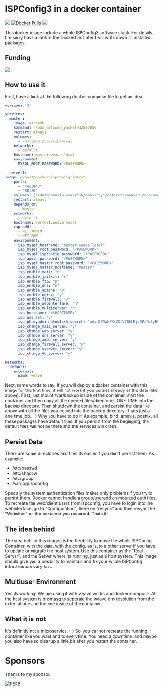 # ISPConfig3 in a docker container


<a href="https://riot.im/app/#/room/#support:matrix.aventer.biz" target="_new"><img src="https://img.shields.io/static/v1?label=Chat&message=Matrix&color=brightgreen"></a></span></a>
<a href="https://hub.docker.com/r/avhost/docker-ispconfig" target="_new">![Docker Pulls](https://img.shields.io/docker/pulls/avhost/docker-ispconfig)</a>
<a href="https://liberapay.com/AVENTER" target="_new"><img src="https://img.shields.io/liberapay/receives/AVENTER.svg?logo=liberapay"></a>

This docker image include a whole ISPConfig3 software stack. For details, I'm sorry have a look in the Dockerfile. Later I will write down all installed packages.

## Funding

[![](https://www.paypalobjects.com/en_US/i/btn/btn_donateCC_LG.gif)](https://www.paypal.com/donate/?hosted_button_id=H553XE4QJ9GJ8)


## How to use it

First, have a look at the following docker-compose file to get an idea.

```yaml
version: '3'

services:
  master:
    image: mariadb
    command: --max_allowed_packet=32505856
    restart: always
    volumes:
      - /data/db:/var/lib/mysql
    networks:
      - default
    hostname: master.weave.local
    environment:
      MYSQL_ROOT_PASSWORD: <PASSWORD>

  server1:
image: avhost/docker-ispconfig:latest
    ports:
      - "443:443"
      - "80:80"
    volumes: ["/data/amavis:/var/lib/amavis","/data/etc/amavis:/etc/amavis", "/data/letsencrypt:/etc/letsencrypt", "/data/etc/apache2/sites-available:/etc/apache2/sites-available", "/data/etc/apache2/sites-enabled:/etc/apache2/sites-enabled", "/data/www:/var/www/", "/data/backup:/var/backup/", "/data/usr:/usr/local/ispconfig", "/data/etc/cron.d:/etc/cron.d", "/data/kis/bind:/etc/bind", "/data/mail:/var/vmail/"]
    restart: always
    depends_on:
      - master
    networks:
      - default
    hostname: server1.weave.local
    cap_add:
      - NET_ADMIN
      - NET_RAW
    environment:
      isp_mysql_hostname: "master.weave.local"
      isp_mysql_root_password: "<PASSWORD>"
      isp_mysql_ispconfig_password: "<PASSWORD>"
      isp_admin_password: "<PASSWORD>"
      isp_mysql_master_root_password: "<PASSWORD>"
      isp_mysql_master_hostname: "master"
      isp_enable_mail: "n"
      isp_enable_jailkit: "n"
      isp_enable_ftp: "n"
      isp_enable_dns: "n"
      isp_enable_apache: "y"
      isp_enable_nginx: "y"
      isp_enable_firewall: "y"
      isp_enable_webinterface: "n"
      isp_enable_multiserver: "n"
      isp_hostname: "<$HOSTNAME>"
      isp_use_ssl: "y"
      isp_phpmyadmin_blowfish_secret: "advpDZ9wHZXkZSfV78DLRjzSPaTm5yBC"
      isp_change_mail_server: "y"
      isp_change_web_server: "y"
      isp_change_dns_server: "y"
      isp_change_xmpp_server: "y"
      isp_change_firewall_server: "y"
      isp_change_vserver_server: "y"
      isp_change_db_server: "y"

networks:
  default:
    external:
      name: weave
```

Next, some words to say. If you will deploy a docker container with this image for the first time, it will not work if you persist already all the data (like above). First, just mount /var/backup inside of the container, start the container and then copy all the needed files/directories ONE TIME into the backup directory. Then shutdown the container, and persist the data like above with all the files you copied into the backup directory. Thats just a one time job. :-) Why you have to do it! As example, bind, amavis, postfix, all these packages have default files. If you persist from the beginging, the default files will not be there and the services will crash.

## Persist Data

There are some directories and files its easier if you don't persist them. As example:

- /etc/passwd
- /etc/shadow
- /etc/group
- /var/log/ispconfig

Specialy the system authentication files makes only problems if you try to persist them. Docker cannot handle a group/useradd on mounted auth files. To recreate the web/client users from ispconfig, you have to login into the webinterface, go to "Configuration", there on "resync" and then resync the "Websites" on the container you restarted. Thats it!

## The idea behind

The idea behind this images is the flexibility to move the whole ISPConfig Container, with the data, with the config, as is, to a other server if you have to update or migrate the host system. Use this container as the "Real Server", and the Server where its running, just as a host system. This image should give you a posibility to maintain and fix your whole ISPConfig infrastructure very fast.

## Multiuser Environment

Yes its working! We are using it with weave.works and docker-compose. At the host system is dnsmasq to seperate the weave dns resolution from the external one and the one inside of the container.

## What it is not

It's definitly not a microservice. :-) So, you cannot recreate the running container like you want and to everytime. You need a downtime, and maybe you also have so cleanup a little bit after you restart the container.

# Sponsors

Thanks to my sponsor.

![FERB](https://avatars.githubusercontent.com/u/98983967?s=60&v=4)
